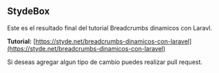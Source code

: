 ## StydeBox
Este es el resultado final del tutorial Breadcrumbs dinamicos con Laravl.

**Tutorial:** [https://styde.net/breadcrumbs-dinamicos-con-laravel](https://styde.net/breadcrumbs-dinamicos-con-laravel)

Si deseas agregar algun tipo de cambio puedes realizar pull request.
